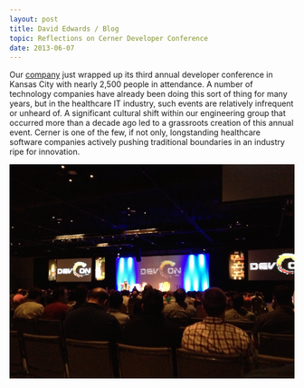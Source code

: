 ```yaml
---
layout: post
title: David Edwards / Blog
topic: Reflections on Cerner Developer Conference
date: 2013-06-07
---
```

Our [company](http://www.cerner.com) just wrapped up its third annual developer conference in Kansas City with nearly 2,500 people in attendance. A number of technology companies have already been doing this sort of thing for many years, but in the healthcare IT industry, such events are relatively infrequent or unheard of. A significant cultural shift within our engineering group that occurred more than a decade ago led to a grassroots creation of this annual event. Cerner is one of the few, if not only, longstanding healthcare software companies actively pushing traditional boundaries in an industry ripe for innovation.

![Cerner DevCon 2013 Kickoff](/images/devcon-2013-kickoff.png "Cerner DevCon 2013 Kickoff")
